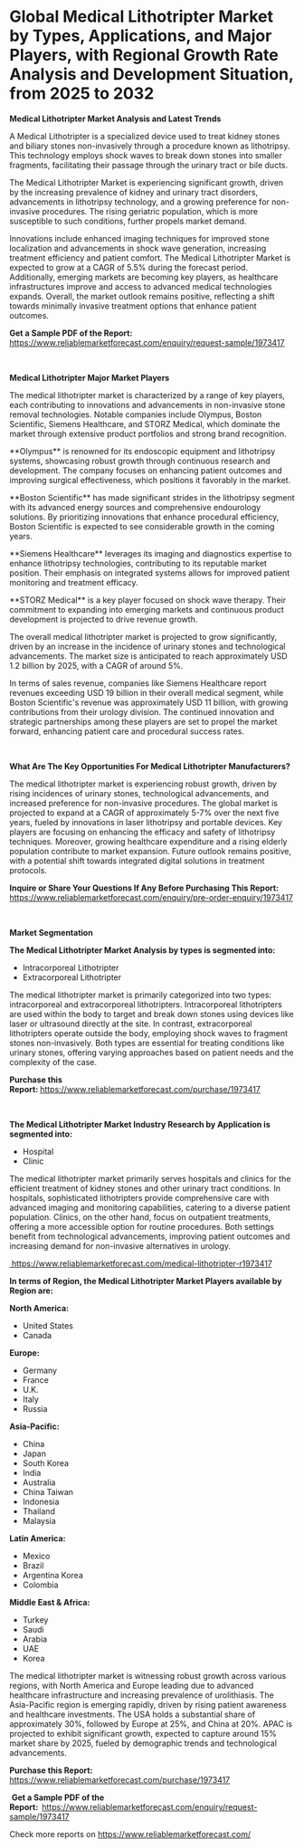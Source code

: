 <p><h1>Global Medical Lithotripter Market by Types, Applications, and Major Players, with Regional Growth Rate Analysis and Development Situation, from 2025 to 2032</h1></p><p><strong>Medical Lithotripter Market Analysis and Latest Trends</strong></p>
<p><p>A Medical Lithotripter is a specialized device used to treat kidney stones and biliary stones non-invasively through a procedure known as lithotripsy. This technology employs shock waves to break down stones into smaller fragments, facilitating their passage through the urinary tract or bile ducts. </p><p>The Medical Lithotripter Market is experiencing significant growth, driven by the increasing prevalence of kidney and urinary tract disorders, advancements in lithotripsy technology, and a growing preference for non-invasive procedures. The rising geriatric population, which is more susceptible to such conditions, further propels market demand. </p><p>Innovations include enhanced imaging techniques for improved stone localization and advancements in shock wave generation, increasing treatment efficiency and patient comfort. The Medical Lithotripter Market is expected to grow at a CAGR of 5.5% during the forecast period. Additionally, emerging markets are becoming key players, as healthcare infrastructures improve and access to advanced medical technologies expands. Overall, the market outlook remains positive, reflecting a shift towards minimally invasive treatment options that enhance patient outcomes.</p></p>
<p><strong>Get a Sample PDF of the Report:&nbsp;</strong> <a href="https://www.reliablemarketforecast.com/enquiry/request-sample/1973417?utm_campaign=2288&utm_medium=2&utm_source=Github&utm_content=ia&utm_term=05032025&utm_id=medical-lithotripter">https://www.reliablemarketforecast.com/enquiry/request-sample/1973417</a></p>
<p>&nbsp;</p>
<p><strong>Medical Lithotripter Major Market Players</strong></p>
<p><p>The medical lithotripter market is characterized by a range of key players, each contributing to innovations and advancements in non-invasive stone removal technologies. Notable companies include Olympus, Boston Scientific, Siemens Healthcare, and STORZ Medical, which dominate the market through extensive product portfolios and strong brand recognition.</p><p>**Olympus** is renowned for its endoscopic equipment and lithotripsy systems, showcasing robust growth through continuous research and development. The company focuses on enhancing patient outcomes and improving surgical effectiveness, which positions it favorably in the market.</p><p>**Boston Scientific** has made significant strides in the lithotripsy segment with its advanced energy sources and comprehensive endourology solutions. By prioritizing innovations that enhance procedural efficiency, Boston Scientific is expected to see considerable growth in the coming years.</p><p>**Siemens Healthcare** leverages its imaging and diagnostics expertise to enhance lithotripsy technologies, contributing to its reputable market position. Their emphasis on integrated systems allows for improved patient monitoring and treatment efficacy.</p><p>**STORZ Medical** is a key player focused on shock wave therapy. Their commitment to expanding into emerging markets and continuous product development is projected to drive revenue growth.</p><p>The overall medical lithotripter market is projected to grow significantly, driven by an increase in the incidence of urinary stones and technological advancements. The market size is anticipated to reach approximately USD 1.2 billion by 2025, with a CAGR of around 5%.</p><p>In terms of sales revenue, companies like Siemens Healthcare report revenues exceeding USD 19 billion in their overall medical segment, while Boston Scientific's revenue was approximately USD 11 billion, with growing contributions from their urology division. The continued innovation and strategic partnerships among these players are set to propel the market forward, enhancing patient care and procedural success rates.</p></p>
<p>&nbsp;</p>
<p><strong>What Are The Key Opportunities For Medical Lithotripter Manufacturers?</strong></p>
<p><p>The medical lithotripter market is experiencing robust growth, driven by rising incidences of urinary stones, technological advancements, and increased preference for non-invasive procedures. The global market is projected to expand at a CAGR of approximately 5-7% over the next five years, fueled by innovations in laser lithotripsy and portable devices. Key players are focusing on enhancing the efficacy and safety of lithotripsy techniques. Moreover, growing healthcare expenditure and a rising elderly population contribute to market expansion. Future outlook remains positive, with a potential shift towards integrated digital solutions in treatment protocols.</p></p>
<p><strong>Inquire or Share Your Questions If Any Before Purchasing This Report:</strong> <a href="https://www.reliablemarketforecast.com/enquiry/pre-order-enquiry/1973417?utm_campaign=2288&utm_medium=2&utm_source=Github&utm_content=ia&utm_term=05032025&utm_id=medical-lithotripter">https://www.reliablemarketforecast.com/enquiry/pre-order-enquiry/1973417</a></p>
<p>&nbsp;</p>
<p><strong>Market Segmentation</strong></p>
<p><strong>The Medical Lithotripter Market Analysis by types is segmented into:</strong></p>
<p><ul><li>Intracorporeal Lithotripter</li><li>Extracorporeal Lithotripter</li></ul></p>
<p><p>The medical lithotripter market is primarily categorized into two types: intracorporeal and extracorporeal lithotripters. Intracorporeal lithotripters are used within the body to target and break down stones using devices like laser or ultrasound directly at the site. In contrast, extracorporeal lithotripters operate outside the body, employing shock waves to fragment stones non-invasively. Both types are essential for treating conditions like urinary stones, offering varying approaches based on patient needs and the complexity of the case.</p></p>
<p><strong>Purchase this Report:&nbsp;</strong><a href="https://www.reliablemarketforecast.com/purchase/1973417?utm_campaign=2288&utm_medium=2&utm_source=Github&utm_content=ia&utm_term=05032025&utm_id=medical-lithotripter">https://www.reliablemarketforecast.com/purchase/1973417</a></p>
<p>&nbsp;</p>
<p><strong>The Medical Lithotripter Market Industry Research by Application is segmented into:</strong></p>
<p><ul><li>Hospital</li><li>Clinic</li></ul></p>
<p><p>The medical lithotripter market primarily serves hospitals and clinics for the efficient treatment of kidney stones and other urinary tract conditions. In hospitals, sophisticated lithotripters provide comprehensive care with advanced imaging and monitoring capabilities, catering to a diverse patient population. Clinics, on the other hand, focus on outpatient treatments, offering a more accessible option for routine procedures. Both settings benefit from technological advancements, improving patient outcomes and increasing demand for non-invasive alternatives in urology.</p></p>
<p><a href="https://www.reliablemarketforecast.com/medical-lithotripter-r1973417?utm_campaign=2288&utm_medium=2&utm_source=Github&utm_content=ia&utm_term=05032025&utm_id=medical-lithotripter">&nbsp;https://www.reliablemarketforecast.com/medical-lithotripter-r1973417</a></p>
<p><strong>In terms of Region, the Medical Lithotripter Market Players available by Region are:</strong></p>
<p>
    <p> <strong> North America: </strong>
        <ul>
            <li>United States</li>
            <li>Canada</li>
        </ul>
        </p> 
    <p> <strong> Europe: </strong>
        <ul>
            <li>Germany</li>
            <li>France</li>
            <li>U.K.</li>
            <li>Italy</li>
            <li>Russia</li>
        </ul>
        </p> 
    <p> <strong> Asia-Pacific: </strong>
        <ul>
            <li>China</li>
            <li>Japan</li>
            <li>South Korea</li>
            <li>India</li>
            <li>Australia</li>
            <li>China Taiwan</li>
            <li>Indonesia</li>
            <li>Thailand</li>
            <li>Malaysia</li>
        </ul>
        </p> 
    <p> <strong> Latin America: </strong>
        <ul>
            <li>Mexico</li>
            <li>Brazil</li>
            <li>Argentina Korea</li>
            <li>Colombia</li>
        </ul>
        </p> 
    <p> <strong> Middle East & Africa: </strong>
        <ul>
            <li>Turkey</li>
            <li>Saudi</li>
            <li>Arabia</li>
            <li>UAE</li>
            <li>Korea</li>
        </ul>
    </p>
    </p>
<p><p>The medical lithotripter market is witnessing robust growth across various regions, with North America and Europe leading due to advanced healthcare infrastructure and increasing prevalence of urolithiasis. The Asia-Pacific region is emerging rapidly, driven by rising patient awareness and healthcare investments. The USA holds a substantial share of approximately 30%, followed by Europe at 25%, and China at 20%. APAC is projected to exhibit significant growth, expected to capture around 15% market share by 2025, fueled by demographic trends and technological advancements.</p></p>
<p><strong>Purchase this Report: </strong><a href="https://www.reliablemarketforecast.com/purchase/1973417?utm_campaign=2288&utm_medium=2&utm_source=Github&utm_content=ia&utm_term=05032025&utm_id=medical-lithotripter">https://www.reliablemarketforecast.com/purchase/1973417</a></p>
<p>&nbsp;<strong>Get a Sample PDF of the Report:&nbsp;&nbsp;</strong><a href="https://www.reliablemarketforecast.com/enquiry/request-sample/1973417?utm_campaign=2288&utm_medium=2&utm_source=Github&utm_content=ia&utm_term=05032025&utm_id=medical-lithotripter">https://www.reliablemarketforecast.com/enquiry/request-sample/1973417</a></p>
<p><strong></strong></p>
<p>Check more reports on <a href="https://www.reliablemarketforecast.com/?utm_campaign=2288&utm_medium=2&utm_source=Github&utm_content=ia&utm_term=05032025&utm_id=medical-lithotripter">https://www.reliablemarketforecast.com/</a></p>